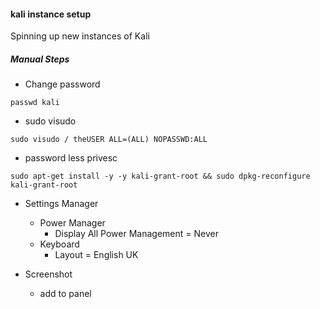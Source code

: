 #### kali instance setup
Spinning up new instances of Kali

##### Manual Steps

- Change password
```
passwd kali
```

- sudo visudo
```
sudo visudo / theUSER ALL=(ALL) NOPASSWD:ALL
```
- password less privesc
```
sudo apt-get install -y -y kali-grant-root && sudo dpkg-reconfigure kali-grant-root
```
- Settings Manager
    - Power Manager
        - Display All Power Management = Never
    - Keyboard
        - Layout = English UK

- Screenshot
    - add to panel





